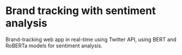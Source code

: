 # Brand tracking with sentiment analysis
Brand-tracking web app in real-time using Twitter API, using BERT and RoBERTa models for sentiment analysis.
